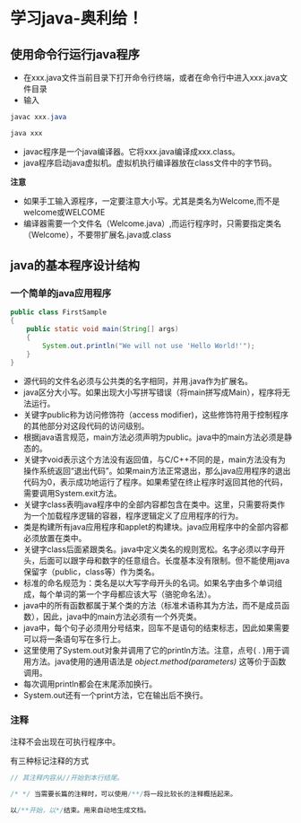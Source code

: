 # 学习java-奥利给！





## 使用命令行运行java程序

- 在xxx.java文件当前目录下打开命令行终端，或者在命令行中进入xxx.java文件目录
- 输入	

```java
javac xxx.java

java xxx
```

- javac程序是一个java编译器。它将xxx.java编译成xxx.class。
- java程序启动java虚拟机。虚拟机执行编译器放在class文件中的字节码。





**注意**

- 如果手工输入源程序，一定要注意大小写。尤其是类名为Welcome,而不是welcome或WELCOME
- 编译器需要一个文件名（Welcome.java）,而运行程序时，只需要指定类名（Welcome），不要带扩展名.java或.class





## java的基本程序设计结构



### 一个简单的java应用程序

```java
public class FirstSample
{
	public static void main(String[] args)
	{
		System.out.println("We will not use 'Hello World!'");
	}
}
```

- 源代码的文件名必须与公共类的名字相同，并用.java作为扩展名。
- java区分大小写。如果出现大小写拼写错误（将main拼写成Main），程序将无法运行。
- 关键字public称为访问修饰符（access modifier)，这些修饰符用于控制程序的其他部分对这段代码的访问级别。
- 根据java语言规范，main方法必须声明为public。java中的main方法必须是静态的。
- 关键字void表示这个方法没有返回值，与C/C++不同的是，main方法没有为操作系统返回“退出代码”。如果main方法正常退出，那么java应用程序的退出代码为0，表示成功地运行了程序。如果希望在终止程序时返回其他的代码，需要调用System.exit方法。
- 关键字class表明java程序中的全部内容都包含在类中。这里，只需要将类作为一个加载程序逻辑的容器，程序逻辑定义了应用程序的行为。
- 类是构建所有java应用程序和applet的构建块。java应用程序中的全部内容都必须放置在类中。
- 关键字class后面紧跟类名。java中定义类名的规则宽松。名字必须以字母开头，后面可以跟字母和数字的任意组合。长度基本没有限制。但不能使用java保留字（public，class等）作为类名。
- 标准的命名规范为：类名是以大写字母开头的名词。如果名字由多个单词组成，每个单词的第一个字母都应该大写（骆驼命名法）。
- java中的所有函数都属于某个类的方法（标准术语称其为方法，而不是成员函数），因此，java中的main方法必须有一个外壳类。
- java中，每个句子必须用分号结束，回车不是语句的结束标志，因此如果需要可以将一条语句写在多行上。
- 这里使用了System.out对象并调用了它的println方法。注意，点号( . )用于调用方法。java使用的通用语法是 *object.method(parameters)* 这等价于函数调用。
- 每次调用println都会在末尾添加换行。
- System.out还有一个print方法，它在输出后不换行。





### 注释

注释不会出现在可执行程序中。

有三种标记注释的方式

```java
// 其注释内容从//开始到本行结尾。

/* */ 当需要长篇的注释时，可以使用/**/将一段比较长的注释概括起来。

以/**开始，以*/结束。用来自动地生成文档。
```